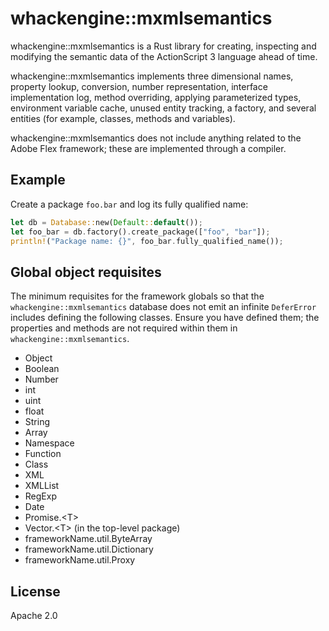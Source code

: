 # whackengine::mxmlsemantics

whackengine::mxmlsemantics is a Rust library for creating, inspecting and modifying the semantic data of the ActionScript 3 language ahead of time.

whackengine::mxmlsemantics implements three dimensional names, property lookup, conversion, number representation, interface implementation log, method overriding, applying parameterized types, environment variable cache, unused entity tracking, a factory, and several entities (for example, classes, methods and variables).

whackengine::mxmlsemantics does not include anything related to the Adobe Flex framework; these are implemented through a compiler.

## Example

Create a package `foo.bar` and log its fully qualified name:

```rust
let db = Database::new(Default::default());
let foo_bar = db.factory().create_package(["foo", "bar"]);
println!("Package name: {}", foo_bar.fully_qualified_name());
```

## Global object requisites

The minimum requisites for the framework globals so that the `whackengine::mxmlsemantics` database does not emit an infinite `DeferError` includes defining the following classes. Ensure you have defined them; the properties and methods are not required within them in `whackengine::mxmlsemantics`.

- Object
- Boolean
- Number
- int
- uint
- float
- String
- Array
- Namespace
- Function
- Class
- XML
- XMLList
- RegExp
- Date
- Promise.\<T\>
- Vector.\<T\> (in the top-level package)
- frameworkName.util.ByteArray
- frameworkName.util.Dictionary
- frameworkName.util.Proxy

## License

Apache 2.0